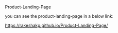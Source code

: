 Product-Landing-Page

you can see the product-landing-page in a below link:

https://rakeshakp.github.io/Product-Landing-Page/





